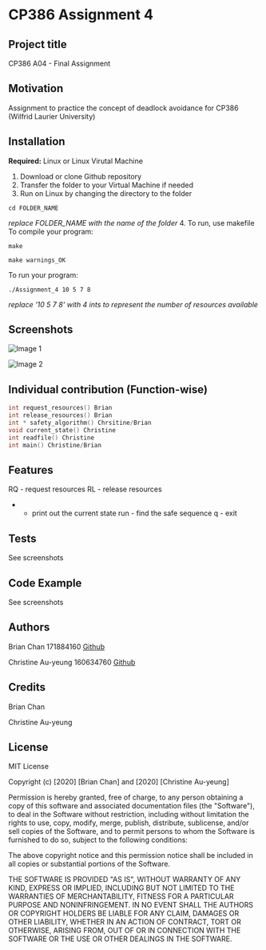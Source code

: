 # CP386 Assignment 4
## Project title
CP386 A04 - Final Assignment
## Motivation
Assignment to practice the concept of deadlock avoidance for CP386 (Wilfrid Laurier University)
## Installation
**Required:** Linux or Linux Virutal Machine
1. Download or clone Github repository
2. Transfer the folder to your Virtual Machine if needed
3. Run on Linux by changing the directory to the folder
```
cd FOLDER_NAME
```
*replace FOLDER_NAME with the name of the folder*
4. To run, use makefile
To compile your program:
```
make
```
```
make warnings_OK
```
To run your program:
``` 
./Assignment_4 10 5 7 8
```
*replace '10 5 7 8' with 4 ints to represent the number of resources available*

## Screenshots
![Image 1](https://github.com/ChristineAu-yeung/CP386/blob/master/Screenshot%20of%20Code.jpg)</p>
![Image 2](https://github.com/ChristineAu-yeung/CP386/blob/master/Screenshot%20of%20Code%202.jpg)
## Individual contribution (Function-wise)
```c
int request_resources() Brian
int release_resources() Brian
int * safety_algorithm() Chrsitine/Brian
void current_state() Christine
int readfile() Christine
int main() Christine/Brian
```
## Features
RQ - request resources
RL -  release resources
* - print out the current state
run - find the safe sequence
q - exit
## Tests
See screenshots
## Code Example
See screenshots
## Authors
Brian Chan 171884160 [Github](https://github.com/Brian-Chan98)</p>
Christine Au-yeung 160634760 [Github](https://github.com/ChristineAu-yeung)
## Credits 
Brian Chan</p>
Christine Au-yeung
## License
MIT License

Copyright (c) [2020] [Brian Chan] and [2020] [Christine Au-yeung]

Permission is hereby granted, free of charge, to any person obtaining a copy
of this software and associated documentation files (the "Software"), to deal
in the Software without restriction, including without limitation the rights
to use, copy, modify, merge, publish, distribute, sublicense, and/or sell
copies of the Software, and to permit persons to whom the Software is
furnished to do so, subject to the following conditions:

The above copyright notice and this permission notice shall be included in all
copies or substantial portions of the Software.

THE SOFTWARE IS PROVIDED "AS IS", WITHOUT WARRANTY OF ANY KIND, EXPRESS OR
IMPLIED, INCLUDING BUT NOT LIMITED TO THE WARRANTIES OF MERCHANTABILITY,
FITNESS FOR A PARTICULAR PURPOSE AND NONINFRINGEMENT. IN NO EVENT SHALL THE
AUTHORS OR COPYRIGHT HOLDERS BE LIABLE FOR ANY CLAIM, DAMAGES OR OTHER
LIABILITY, WHETHER IN AN ACTION OF CONTRACT, TORT OR OTHERWISE, ARISING FROM,
OUT OF OR IN CONNECTION WITH THE SOFTWARE OR THE USE OR OTHER DEALINGS IN THE
SOFTWARE.
